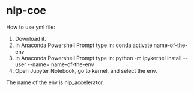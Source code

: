 # nlp-coe

How to use yml file:

1. Download it.
2. In Anaconda Powershell Prompt type in: conda activate name-of-the-env
3. In Anaconda Powershell Prompt type in: python -m ipykernel install --user --name= name-of-the-env
3. Open Jupyter Notebook, go to kernel, and select the env. 

The name of the env is nlp_accelerator.
